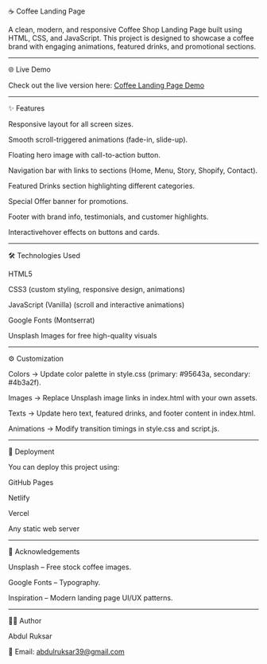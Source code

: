 ☕ Coffee Landing Page

A clean, modern, and responsive Coffee Shop Landing Page built using HTML, CSS, and JavaScript. This project is designed to showcase a coffee brand with engaging animations, featured drinks, and promotional sections.

--------------------------------------------------------------------------------------------------------------------------------------------------------------------------------------------------------------------

🌐 Live Demo

Check out the live version here: [Coffee Landing Page Demo](https://abdul-ruksar.github.io/Coffee/)

--------------------------------------------------------------------------------------------------------------------------------------------------------------------------------------------------------------------

✨ Features

Responsive layout for all screen sizes.

Smooth scroll-triggered animations (fade-in, slide-up).

Floating hero image with call-to-action button.

Navigation bar with links to sections (Home, Menu, Story, Shopify, Contact).

Featured Drinks section highlighting different categories.

Special Offer banner for promotions.

Footer with brand info, testimonials, and customer highlights.

Interactivehover effects on buttons and cards.

--------------------------------------------------------------------------------------------------------------------------------------------------------------------------------------------------------------------

🛠️ Technologies Used

HTML5

CSS3 (custom styling, responsive design, animations)

JavaScript (Vanilla) (scroll and interactive animations)

Google Fonts (Montserrat)

Unsplash Images for free high-quality visuals

--------------------------------------------------------------------------------------------------------------------------------------------------------------------------------------------------------------------

⚙️ Customization

Colors → Update color palette in style.css (primary: #95643a, secondary: #4b3a2f).

Images → Replace Unsplash image links in index.html with your own assets.

Texts → Update hero text, featured drinks, and footer content in index.html.

Animations → Modify transition timings in style.css and script.js.

--------------------------------------------------------------------------------------------------------------------------------------------------------------------------------------------------------------------

🚀 Deployment

You can deploy this project using:

GitHub Pages

Netlify

Vercel

Any static web server

--------------------------------------------------------------------------------------------------------------------------------------------------------------------------------------------------------------------

🙌 Acknowledgements

Unsplash – Free stock coffee images.

Google Fonts – Typography.

Inspiration – Modern landing page UI/UX patterns.

--------------------------------------------------------------------------------------------------------------------------------------------------------------------------------------------------------------------

👨‍💻 Author

Abdul Ruksar

📧 Email: abdulruksar39@gmail.com
